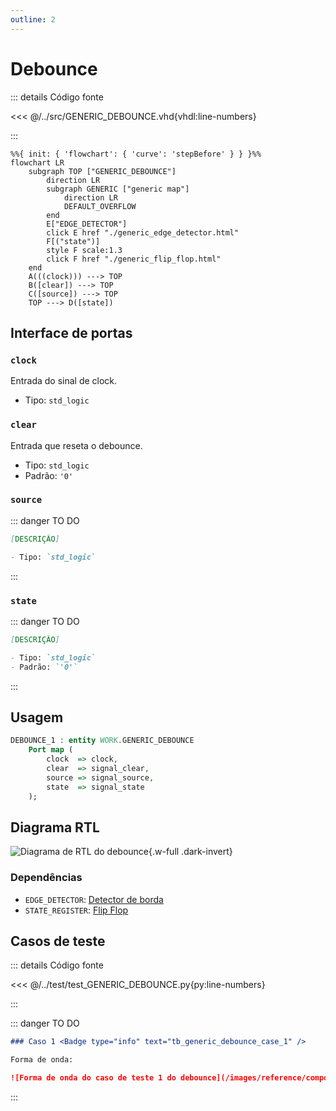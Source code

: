 ```yaml
---
outline: 2
---
```


# Debounce

::: details Código fonte <a href="https://github.com/pfeinsper/24a-CTI-RISCV/blob/main/src/GENERIC_DEBOUNCE.vhd" target="blank" style="float:right"><Badge type="tip" text="GENERIC_DEBOUNCE.vhd &boxbox;" /></a>

<<< @/../src/GENERIC_DEBOUNCE.vhd{vhdl:line-numbers}

:::

```mermaid
%%{ init: { 'flowchart': { 'curve': 'stepBefore' } } }%%
flowchart LR
    subgraph TOP ["GENERIC_DEBOUNCE"]
        direction LR
        subgraph GENERIC ["generic map"]
            direction LR
            DEFAULT_OVERFLOW
        end
        E["EDGE_DETECTOR"]
        click E href "./generic_edge_detector.html"
        F[("state")]
        style F scale:1.3
        click F href "./generic_flip_flop.html"
    end
    A(((clock))) ---> TOP
    B([clear]) ---> TOP
    C([source]) ---> TOP
    TOP ---> D([state])
```

## Interface de portas

### `clock` <Badge type="warning" text="INPUT" />

Entrada do sinal de clock.

- Tipo: `std_logic`

### `clear` <Badge type="warning" text="INPUT" />

Entrada que reseta o debounce.

- Tipo: `std_logic`
- Padrão: `'0'`

### `source` <Badge type="warning" text="INPUT" />

::: danger TO DO

```md
[DESCRIÇÃO]

- Tipo: `std_logic`
```

:::

### `state` <Badge type="danger" text="OUTPUT" />

::: danger TO DO

```md
[DESCRIÇÃO]

- Tipo: `std_logic`
- Padrão: `'0'`
```

:::

## Usagem

```vhdl
DEBOUNCE_1 : entity WORK.GENERIC_DEBOUNCE
    Port map (
        clock  => clock,
        clear  => signal_clear,
        source => signal_source,
        state  => signal_state
    );
```

## Diagrama RTL

![Diagrama de RTL do debounce](/images/reference/components/generic_debounce_netlist.svg){.w-full .dark-invert}

### Dependências

- `EDGE_DETECTOR`: [Detector de borda](./generic_edge_detector.html)
- `STATE_REGISTER`: [Flip Flop](./generic_flip_flop.html)

## Casos de teste

::: details Código fonte <a href="https://github.com/pfeinsper/24a-CTI-RISCV/blob/main/test/test_GENERIC_DEBOUNCE.py" target="blank" style="float:right"><Badge type="tip" text="test_GENERIC_DEBOUNCE.py &boxbox;" /></a>

<<< @/../test/test_GENERIC_DEBOUNCE.py{py:line-numbers}

:::

::: danger TO DO

```md
### Caso 1 <Badge type="info" text="tb_generic_debounce_case_1" />

Forma de onda:

![Forma de onda do caso de teste 1 do debounce](/images/reference/components/tb_generic_debounce_case_1.svg){.w-full .dark-invert}
```

:::

